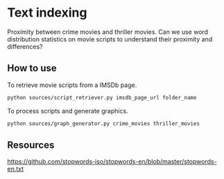 # Text indexing

Proximity between crime movies and thriller movies.
Can we use word distribution statistics on movie scripts to understand their proximity and differences?

## How to use

To retrieve movie scripts from a IMSDb page.
```sh
python sources/script_retriever.py imsdb_page_url folder_name
```

To process scripts and generate graphics.
```sh
python sources/graph_generator.py crime_movies thriller_movies
```

## Resources

https://github.com/stopwords-iso/stopwords-en/blob/master/stopwords-en.txt
